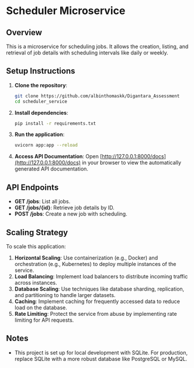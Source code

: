 # Scheduler Microservice

## Overview
This is a microservice for scheduling jobs. It allows the creation, listing, and retrieval of job details with scheduling intervals like daily or weekly.

## Setup Instructions

1. **Clone the repository**:
    ```bash
    git clone https://github.com/albinthomaskk/Digantara_Assessment
    cd scheduler_service
    ```

2. **Install dependencies**:
    ```bash
    pip install -r requirements.txt
    ```

3. **Run the application**:
    ```bash
    uvicorn app:app --reload
    ```

4. **Access API Documentation**:
   Open [http://127.0.0.1:8000/docs](http://127.0.0.1:8000/docs) in your browser to view the automatically generated API documentation.

## API Endpoints

- **GET /jobs**: List all jobs.
- **GET /jobs/{id}**: Retrieve job details by ID.
- **POST /jobs**: Create a new job with scheduling.

## Scaling Strategy
To scale this application:
1. **Horizontal Scaling**: Use containerization (e.g., Docker) and orchestration (e.g., Kubernetes) to deploy multiple instances of the service.
2. **Load Balancing**: Implement load balancers to distribute incoming traffic across instances.
3. **Database Scaling**: Use techniques like database sharding, replication, and partitioning to handle larger datasets.
4. **Caching**: Implement caching for frequently accessed data to reduce load on the database.
5. **Rate Limiting**: Protect the service from abuse by implementing rate limiting for API requests.

## Notes
- This project is set up for local development with SQLite. For production, replace SQLite with a more robust database like PostgreSQL or MySQL.
